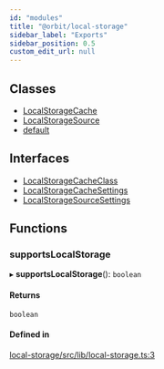 ```yaml
---
id: "modules"
title: "@orbit/local-storage"
sidebar_label: "Exports"
sidebar_position: 0.5
custom_edit_url: null
---
```


## Classes

- [LocalStorageCache](classes/LocalStorageCache.md)
- [LocalStorageSource](classes/LocalStorageSource.md)
- [default](classes/default.md)

## Interfaces

- [LocalStorageCacheClass](interfaces/LocalStorageCacheClass.md)
- [LocalStorageCacheSettings](interfaces/LocalStorageCacheSettings.md)
- [LocalStorageSourceSettings](interfaces/LocalStorageSourceSettings.md)

## Functions

### supportsLocalStorage

▸ **supportsLocalStorage**(): `boolean`

#### Returns

`boolean`

#### Defined in

[local-storage/src/lib/local-storage.ts:3](https://github.com/orbitjs/orbit/blob/6e0cbd41/packages/@orbit/local-storage/src/lib/local-storage.ts#L3)
